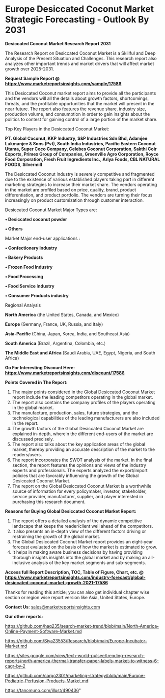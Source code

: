 # Europe Desiccated Coconut Market Strategic Forecasting - Outlook By 2031

<strong>Desiccated Coconut Market Research Report 2031</strong>

The Research Report on Desiccated Coconut Market is a Skillful and Deep Analysis of the Present Situation and Challenges. This research report also analyzes other important trends and market drivers that will affect market growth over 2025-2031.

<strong>Request Sample Report @ <a href=https://www.marketreportsinsights.com/sample/17586>https://www.marketreportsinsights.com/sample/17586</a></strong>

This Desiccated Coconut market report aims to provide all the participants and the vendors will all the details about growth factors, shortcomings, threats, and the profitable opportunities that the market will present in the near future. The report also features the revenue share, industry size, production volume, and consumption in order to gain insights about the politics to contest for gaining control of a large portion of the market share.

Top Key Players in the Desiccated Coconut Market:

<strong>PT. Global Coconut, KKP Industry, S&P Industries Sdn Bhd, Adamjee Lukmanjee & Sons (Pvt), South India Industries, Pacific Eastern Coconut Utama, Super Coco Company, Celebes Coconut Corporation, Sakthi Coir Exports, Primex Group of Companies, Greenville Agro Corporation, Royce Food Corporation, Fresh Fruit Ingredients Inc., Ariya Foods, CBL NATURAL FOODS, Silvermill</strong>

The Desiccated Coconut Industry is severely competitive and fragmented due to the existence of various established players taking part in different marketing strategies to increase their market share. The vendors operating in the market are profiled based on price, quality, brand, product differentiation, and product portfolio. The vendors are turning their focus increasingly on product customization through customer interaction.

Desiccated Coconut Market Major Types are:

<strong>• Desiccated coconut powder

• Others</strong>

Market Major end-user applications :

<strong>• Confectionery Industry

• Bakery Products

• Frozen Food Industry

• Food Processing

• Food Service Industry

• Consumer Products industry</strong>

Regional Analysis

</u><strong><b>North America</b></strong> (the United States, Canada, and Mexico)

<strong><b>Europe </b></strong>(Germany, France, UK, Russia, and Italy)

<strong><b>Asia-Pacific</b></strong> (China, Japan, Korea, India, and Southeast Asia)

<strong><b>South America</b></strong> (Brazil, Argentina, Colombia, etc.)

<strong><b>The Middle East and Africa</b></strong> (Saudi Arabia, UAE, Egypt, Nigeria, and South Africa)

<strong>Go For Interesting Discount Here: <a href=https://www.marketreportsinsights.com/discount/17586>https://www.marketreportsinsights.com/discount/17586</a></strong>

<strong>Points Covered in The Report:</strong>
<ol>
  <li>The major points considered in the Global Desiccated Coconut Market report include the leading competitors operating in the global market.</li>
  <li>The report also contains the company profiles of the players operating in the global market.</li>
  <li>The manufacture, production, sales, future strategies, and the technological capabilities of the leading manufacturers are also included in the report.</li>
  <li>The growth factors of the Global Desiccated Coconut Market are explained in-depth, wherein the different end-users of the market are discussed precisely.</li>
  <li>The report also talks about the key application areas of the global market, thereby providing an accurate description of the market to the readers/users.</li>
  <li>The report incorporates the SWOT analysis of the market. In the final section, the report features the opinions and views of the industry experts and professionals. The experts analyzed the export/import policies that are favorably influencing the growth of the Global Desiccated Coconut Market.</li>
  <li>The report on the Global Desiccated Coconut Market is a worthwhile source of information for every policymaker, investor, stakeholder, service provider, manufacturer, supplier, and player interested in purchasing this research document.</li>
</ol>
<strong>Reasons for Buying Global Desiccated Coconut Market Report:</strong>

<ol>
  <li>The report offers a detailed analysis of the dynamic competitive landscape that keeps the reader/client well ahead of the competitors.</li>
  <li>It also presents an in-depth view of the different factors driving or restraining the growth of the global market.</li>
  <li>The Global Desiccated Coconut Market report provides an eight-year forecast evaluated on the basis of how the market is estimated to grow.</li>
  <li>It helps in making aware business decisions by having providing thorough insights insights into the global market and by making an all-inclusive analysis of the key market segments and sub-segments.</li>
</ol>
<strong>Access full Report Description, TOC, Table of Figure, Chart, etc. @ <a href=https://www.marketreportsinsights.com/industry-forecast/global-desiccated-coconut-market-growth-2021-17586>https://www.marketreportsinsights.com/industry-forecast/global-desiccated-coconut-market-growth-2021-17586</a></strong>


Thanks for reading this article; you can also get individual chapter wise section or region wise report version like Asia, United States, Europe.

<strong>Contact Us:</strong>
sales@marketreportsinsights.com

<strong>Our other reports:</strong>

<a href=https://github.com/haq235/search-market-trend/blob/main/North-America-Online-Payment-Software-Market.md>https://github.com/haq235/search-market-trend/blob/main/North-America-Online-Payment-Software-Market.md</a>

<a href=https://github.com/Siya23553/Research/blob/main/Europe-Incubator-Market.md>https://github.com/Siya23553/Research/blob/main/Europe-Incubator-Market.md</a>

<a href=https://sites.google.com/view/tech-world-pulsee/trending-research-reports/north-america-thermal-transfer-paper-labels-market-to-witness-6-cagr-by-2>https://sites.google.com/view/tech-world-pulsee/trending-research-reports/north-america-thermal-transfer-paper-labels-market-to-witness-6-cagr-by-2</a>

<a href=https://github.com/cargo2301/marketing-strategy/blob/main/Europe-Pediatric-Perfusion-Products-Market.md>https://github.com/cargo2301/marketing-strategy/blob/main/Europe-Pediatric-Perfusion-Products-Market.md</a>

<a href=https://tanomuno.com/illust/490436>https://tanomuno.com/illust/490436</a>"
